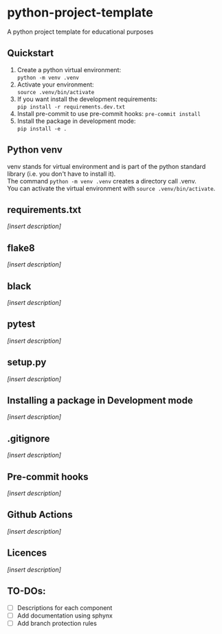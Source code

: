 # python-project-template
A python project template for educational purposes

## Quickstart
1. Create a python virtual environment:  
`python -m venv .venv`
2. Activate your environment:  
`source .venv/bin/activate`
3. If you want install the development requirements:  
`pip install -r requirements.dev.txt`
4. Install pre-commit to use pre-commit hooks:
`pre-commit install`
5. Install the package in development mode:  
`pip install -e .`

## Python venv
venv stands for virtual environment and is part of the python standard library (i.e. you don't have to install it).  
The command `python -m venv .venv` creates a directory call .venv.  
You can activate the virtual environment with `source .venv/bin/activate`. 

## requirements.txt
*[insert description]*

## flake8
*[insert description]*

## black
*[insert description]*

## pytest
*[insert description]*

## setup.py
*[insert description]*

## Installing a package in Development mode
*[insert description]*

## .gitignore
*[insert description]*

## Pre-commit hooks
*[insert description]*

## Github Actions
*[insert description]*

## Licences
*[insert description]*

## TO-DOs:
- [ ] Descriptions for each component
- [ ] Add documentation using sphynx
- [ ] Add branch protection rules

